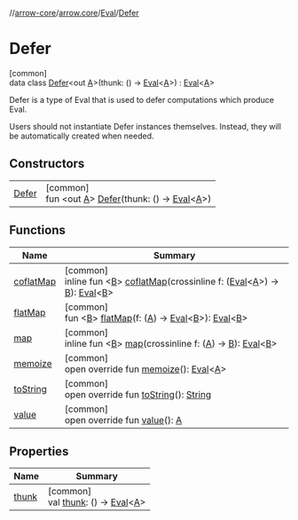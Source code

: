 //[arrow-core](../../../../index.md)/[arrow.core](../../index.md)/[Eval](../index.md)/[Defer](index.md)

# Defer

[common]\
data class [Defer](index.md)&lt;out [A](index.md)&gt;(thunk: () -&gt; [Eval](../index.md)&lt;[A](index.md)&gt;) : [Eval](../index.md)&lt;[A](index.md)&gt; 

Defer is a type of Eval<A> that is used to defer computations which produce Eval<A>.

Users should not instantiate Defer instances themselves. Instead, they will be automatically created when needed.

## Constructors

| | |
|---|---|
| [Defer](-defer.md) | [common]<br>fun &lt;out [A](index.md)&gt; [Defer](-defer.md)(thunk: () -&gt; [Eval](../index.md)&lt;[A](index.md)&gt;) |

## Functions

| Name | Summary |
|---|---|
| [coflatMap](../coflat-map.md) | [common]<br>inline fun &lt;[B](../coflat-map.md)&gt; [coflatMap](../coflat-map.md)(crossinline f: ([Eval](../index.md)&lt;[A](index.md)&gt;) -&gt; [B](../coflat-map.md)): [Eval](../index.md)&lt;[B](../coflat-map.md)&gt; |
| [flatMap](../flat-map.md) | [common]<br>fun &lt;[B](../flat-map.md)&gt; [flatMap](../flat-map.md)(f: ([A](index.md)) -&gt; [Eval](../index.md)&lt;[B](../flat-map.md)&gt;): [Eval](../index.md)&lt;[B](../flat-map.md)&gt; |
| [map](../map.md) | [common]<br>inline fun &lt;[B](../map.md)&gt; [map](../map.md)(crossinline f: ([A](index.md)) -&gt; [B](../map.md)): [Eval](../index.md)&lt;[B](../map.md)&gt; |
| [memoize](memoize.md) | [common]<br>open override fun [memoize](memoize.md)(): [Eval](../index.md)&lt;[A](index.md)&gt; |
| [toString](to-string.md) | [common]<br>open override fun [toString](to-string.md)(): [String](https://kotlinlang.org/api/latest/jvm/stdlib/kotlin/-string/index.html) |
| [value](value.md) | [common]<br>open override fun [value](value.md)(): [A](index.md) |

## Properties

| Name | Summary |
|---|---|
| [thunk](thunk.md) | [common]<br>val [thunk](thunk.md): () -&gt; [Eval](../index.md)&lt;[A](index.md)&gt; |
